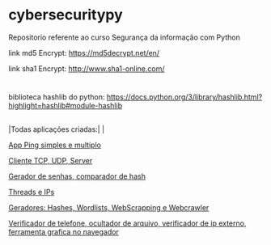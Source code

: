 # cybersecuritypy
Repositorio referente ao curso Segurança da informação com Python



link md5 Encrypt: https://md5decrypt.net/en/

link sha1 Encrypt: http://www.sha1-online.com/




#

biblioteca hashlib do python: https://docs.python.org/3/library/hashlib.html?highlight=hashlib#module-hashlib
##


<div>
  
  
|Todas aplicações criadas:| |
  
<a href="https://github.com/antoniobigas/cybersecuritypy/tree/master/Introducao%20aos%20conceitos%20de%20cybersecurity%20e%20ping">App Ping simples e multiplo</a><br>

<a href="https://github.com/antoniobigas/cybersecuritypy/tree/master/Introducao%20a%20socket%20e%20cliente%20TCP-UDP%20e%20server">Cliente TCP, UDP, Server</a><br>

<a href="https://github.com/antoniobigas/cybersecuritypy/tree/master/Desenvolvimento%20de%20ferramentas%20parte%201">Gerador de senhas, comparador de hash</a><br>
  
<a href="https://github.com/antoniobigas/cybersecuritypy/tree/master/Desenvolvimento%20de%20ferramentas%20parte%201/Threads%20e%20Ips">Threads e IPs</a><br>
 
<a href="url">Geradores: Hashes, Wordlists, WebScrapping e Webcrawler</a><br>
  
<a href="url">Verificador de telefone, ocultador de arquivo, verificador de ip externo, ferramenta grafica no navegador</a><br>
  

</div>



